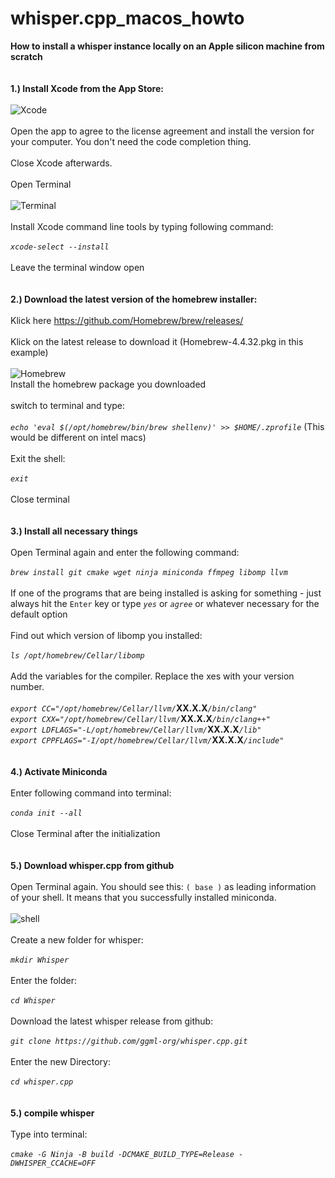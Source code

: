 # whisper.cpp_macos_howto
**How to install a whisper instance locally on an Apple silicon machine from scratch**
<BR>
<BR>
<BR>
**1.) Install Xcode from the App Store:**
<BR>
<BR>
![Xcode](https://github.com/user-attachments/assets/72314b18-4e6c-474a-9661-d6c08e1dc94b)
<BR>
<BR>
Open the app to agree to the license agreement and install the version for your computer. You don't need the code completion thing.
<BR>
<BR>
Close Xcode afterwards.
<BR>
<BR>
Open Terminal
<BR>
<BR>
![Terminal](https://github.com/user-attachments/assets/12c5ef67-59a8-4d8d-adcf-d25e0780449a)
<BR>
<BR>
Install Xcode command line tools by typing following command:
<BR>
<BR>
_`xcode-select --install`_
<BR>
<BR>
Leave the terminal window open
<BR>
<BR>
<BR>
**2.) Download the latest version of the homebrew installer:**
<BR>
<BR>
Klick here https://github.com/Homebrew/brew/releases/
<BR>
<BR>
Klick on the latest release to download it (Homebrew-4.4.32.pkg in this example)
<BR>
<BR>
![Homebrew](https://github.com/user-attachments/assets/e6d50eef-5cbe-4199-b9fc-cd37a0e80ebb)
<BR>
Install the homebrew package you downloaded
<BR>
<BR>
switch to terminal and type:
<BR>
<BR>
_`echo 'eval $(/opt/homebrew/bin/brew shellenv)' >> $HOME/.zprofile`_  (This would be different on intel macs)
<BR>
<BR>
Exit the shell:
<BR>
<BR>
_`exit`_
<BR>
<BR>
Close terminal
<BR>
<BR>
<BR>
**3.) Install all necessary things**
<BR>
<BR>
Open Terminal again and enter the following command:
<BR>
<BR>
_`brew install git cmake wget ninja miniconda ffmpeg libomp llvm`_
<BR>
<BR>
If one of the programs that are being installed is asking for something - just always hit the `Enter` key or type _`yes`_ or _`agree`_ or whatever necessary for the default option
<BR>
<BR>
Find out which version of libomp you installed:
<BR>
<BR>
_`ls /opt/homebrew/Cellar/libomp`_
<BR>
<BR>
Add the variables for the compiler. Replace the xes with your version number.
<BR>
<BR>
_`export CC="/opt/homebrew/Cellar/llvm/`_**XX.X.X**_`/bin/clang"`_
<BR>
_`export CXX="/opt/homebrew/Cellar/llvm/`_**XX.X.X**_`/bin/clang++"`_
<BR>
_`export LDFLAGS="-L/opt/homebrew/Cellar/llvm/`_**XX.X.X**_`/lib"`_
<BR>
_`export CPPFLAGS="-I/opt/homebrew/Cellar/llvm/`_**XX.X.X**_`/include"`_
<BR>
<BR>
<BR>
**4.) Activate Miniconda**
<BR>
<BR>
Enter following command into terminal:
<BR>
<BR>
_`conda init --all`_
<BR>
<BR>
Close Terminal after the initialization
<BR>
<BR>
<BR>
**5.) Download whisper.cpp from github**
<BR>
<BR>
Open Terminal again. You should see this: `( base )` as leading information of your shell. It means that you successfully installed miniconda.
<BR>
<BR>
![shell](https://github.com/user-attachments/assets/7f60204b-013f-424c-8f80-c6a491075e94)
<BR>
<BR>
Create a new folder for whisper:
<BR>
<BR>
_`mkdir Whisper`_
<BR>
<BR>
Enter the folder:
<BR>
<BR>
_`cd Whisper`_
<BR>
<BR>
Download the latest whisper release from github:
<BR>
<BR>
_`git clone https://github.com/ggml-org/whisper.cpp.git`_
<BR>
<BR>
Enter the new Directory:
<BR>
<BR>
_`cd whisper.cpp`_
<BR>
<BR>
<BR>
**5.) compile whisper**
<BR>
<BR>
Type into terminal:
<BR>
<BR>
_`cmake -G Ninja -B build -DCMAKE_BUILD_TYPE=Release -DWHISPER_CCACHE=OFF`_
<BR>
<BR>
